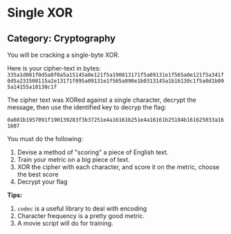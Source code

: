 # Single XOR

## Category: Cryptography

You will be cracking a single-byte XOR.

Here is your cipher-text in bytes:
```335a1d081f0d5a0f0a5a15145a0e121f5a190813171f5a09131e1f565a0e121f5a341f0d5a231508115a2e13171f095a09131e1f565a090e1b0313145a1b16130c1f5a0d1b095a14155a10130c1f```

The cipher text was XORed against a single character, decrypt the message, then use the identified key to decryp the flag:

```0a081b1957091f190139283f3b37251e4a16161b251e4a16161b25184b161625033a161607```


You must do the following:
1. Devise a method of "scoring" a piece of English text.
2. Train your metric on a big piece of text.
3. XOR the cipher with each character, and score it on the metric, choose the best score
4. Decrypt your flag

**Tips:**
1. `codec` is a useful library to deal with encoding
2. Character frequency is a pretty good metric.
3. A movie script will do for training.